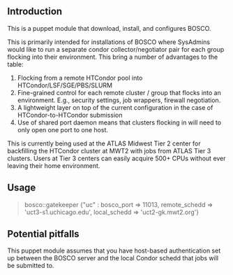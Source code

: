 ## Introduction
This is a puppet module that download, install, and configures BOSCO.

This is primarily intended for installations of BOSCO where SysAdmins would
like to run a separate condor collector/negotiator pair for each group flocking
into their environment. This bring a number of advantages to the table:

1. Flocking from a remote HTCondor pool into HTCondor/LSF/SGE/PBS/SLURM
2. Fine-grained control for each remote cluster / group that flocks into an environment. E.g., security settings, job wrappers, firewall negotiation.
3. A lightweight layer on top of the current configuration in the case of HTCondor-to-HTCondor submission
4. Use of shared port daemon means that clusters flocking in will need to only open one port to one host.

This is currently being used at the ATLAS Midwest Tier 2 center for backfilling
the HTCondor cluster at MWT2 with jobs from ATLAS Tier 3 clusters. Users at 
Tier 3 centers can easily acquire 500+ CPUs without ever leaving their home 
environment.

## Usage
> bosco::gatekeeper {"uc" : bosco_port => 11013, remote_schedd => 'uct3-s1.uchicago.edu', local_schedd => 'uct2-gk.mwt2.org'}

## Potential pitfalls
This puppet module assumes that you have host-based authentication set up
between the BOSCO server and the local Condor schedd that jobs will be 
submitted to.
